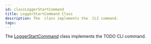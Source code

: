 ```yaml
---
id: classLoggerStartCommand
title: LoggerStartCommand Class
description: The  class implements the  CLI command.
tags:
---
```

The <a href="classLoggerStartCommand">LoggerStartCommand</a> class implements the TODO CLI command.

